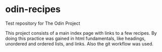 # odin-recipes
Test repository for The Odin Project

This project consists of a main index page with links to a few recipes. By doing this practice was gained in html fundamentals, like headings, unordered and ordered lists, and links. Also the git workflow was used.